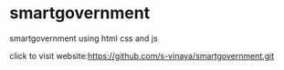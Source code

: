 # smartgovernment
smartgovernment using html css and js

click to visit website:https://github.com/s-vinaya/smartgovernment.git
